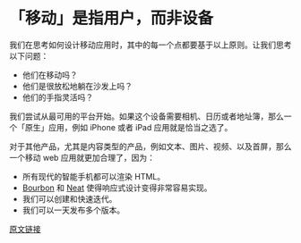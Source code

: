 # 「移动」是指用户，而非设备

我们在思考如何设计移动应用时，其中的每一个点都要基于以上原则。让我们思考以下问题：

- 他们在移动吗？
- 他们是很放松地躺在沙发上吗？
- 他们的手指灵活吗？

我们尝试从最可用的平台开始。如果这个设备需要相机、日历或者地址簿，那么一个「原生」应用，例如 iPhone 或者 iPad 应用就是恰当之选了。

对于其他产品，尤其是内容类型的产品，例如文本、图片、视频、以及首屏，那么一个移动 web 应用就更加合理了，因为：

- 所有现代的智能手机都可以渲染 HTML。
- [Bourbon](https://github.com/thoughtbot/bourbon) 和 [Neat](https://github.com/thoughtbot/neat) 使得响应式设计变得非常容易实现。
- 我们可以创建和快速迭代。
- 我们可以一天发布多个版本。

[原文链接](https://thoughtbot.com/playbook/choose-platforms/mobile-refers-to-the-user-not-the-device)
